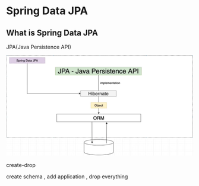 # Spring Data JPA

## What is Spring Data JPA

JPA(Java Persistence API)

![image-20230107235255260](./assets/image-20230107235255260.png)

create-drop

create schema , add application , drop everything





